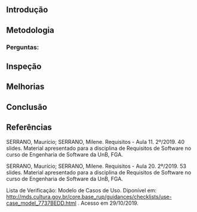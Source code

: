 ## Introdução

## Metodologia

### Perguntas:

## Inspeção

## Melhorias

## Conclusão

## Referências

SERRANO, Maurício; SERRANO, Milene. Requisitos - Aula 11. 2º/2019. 40 slides. Material apresentado para a disciplina de Requisitos de Software no curso de Engenharia de Software da UnB, FGA.

SERRANO, Maurício; SERRANO, Milene. Requisitos - Aula 20. 2º/2019. 53 slides. Material apresentado para a disciplina de Requisitos de Software no curso de Engenharia de Software da UnB, FGA.

Lista de Verificação: Modelo de Casos de Uso. Diponível em: http://mds.cultura.gov.br/core.base_rup/guidances/checklists/use-case_model_7737BEDD.html . Acesso em 29/10/2019.